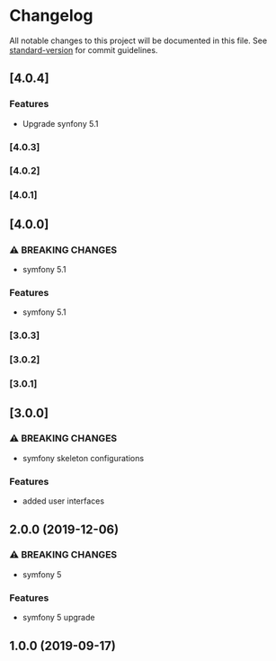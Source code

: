 # Changelog

All notable changes to this project will be documented in this file. See [standard-version](https://github.com/conventional-changelog/standard-version) for commit guidelines.

## [4.0.4]


### Features

* Upgrade synfony 5.1

### [4.0.3]

### [4.0.2]

### [4.0.1]

## [4.0.0]


### ⚠ BREAKING CHANGES

* symfony 5.1

### Features

* symfony 5.1

### [3.0.3]

### [3.0.2]

### [3.0.1]

## [3.0.0]


### ⚠ BREAKING CHANGES

* symfony skeleton configurations

### Features

* added user interfaces

## 2.0.0 (2019-12-06)


### ⚠ BREAKING CHANGES

* symfony 5

### Features

* symfony 5 upgrade

## 1.0.0 (2019-09-17)
